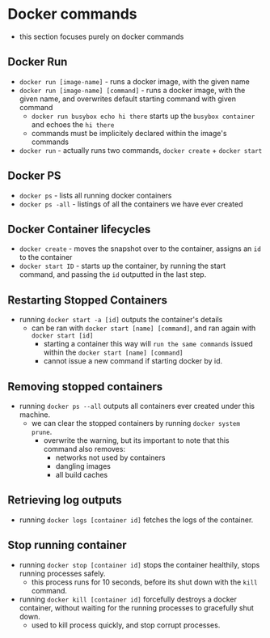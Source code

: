 # Docker commands

- this section focuses purely on docker commands

## Docker Run

- `docker run [image-name]` - runs a docker image, with the given name
- `docker run [image-name] [command]` - runs a docker image, with the given name, and overwrites default starting command with given command
    - `docker run busybox echo hi there` starts up the `busybox container` and echoes the `hi there`
    - commands must be implicitely declared within the image's commands
- `docker run` - actually runs two commands, `docker create` + `docker start`

## Docker PS

- `docker ps` - lists all running docker containers
- `docker ps -all` - listings of all the containers we have ever created

## Docker Container lifecycles

- `docker create` - moves the snapshot over to the container, assigns an `id` to the container
- `docker start ID` - starts up the container, by running the start command, and passing the `id` outputted in the last step.

## Restarting Stopped Containers 
- running `docker start -a [id]` outputs the container's details
    - can be ran with `docker start [name] [command]`, and ran again with `docker start [id]`
        - starting a container this way will `run the same commands` issued within the `docker start [name] [command]`
        - cannot issue a new command if starting docker by id.

## Removing stopped containers
- running `docker ps --all` outputs all containers ever created under this machine.
    - we can clear the stopped containers by running `docker system prune`.
        - overwrite the warning, but its important to note that this command also removes:
            - networks not used by containers
            - dangling images
            - all build caches

## Retrieving log outputs
- running `docker logs [container id]` fetches the logs of the container.

## Stop running container
- running `docker stop [container id]` stops the container healthily, stops running processes safely.
    - this process runs for 10 seconds, before its shut down with the `kill` command.
- running `docker kill [container id]` forcefully destroys a docker container, without waiting for the running processes to gracefully shut down.
    - used to kill process quickly, and stop corrupt processes.